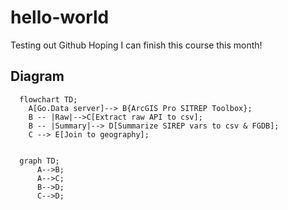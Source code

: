 # hello-world
Testing out Github
Hoping I can finish this course this month!

## Diagram
```mermaid
  flowchart TD;
    A[Go.Data server]--> B{ArcGIS Pro SITREP Toolbox};
    B -- |Raw|-->C[Extract raw API to csv];
    B -- |Summary|--> D[Summarize SIREP vars to csv & FGDB];
    C --> E[Join to geography];
    
```
```mermaid
  graph TD;
      A-->B;
      A-->C;
      B-->D;
      C-->D;
```
